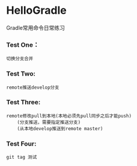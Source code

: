 # HelloGradle
Gradle常用命令日常练习

### Test One：

    切换分支合并

### Test Two:

    remote推送develop分支
    
### Test Three:

    remote修改pull到本地(本地必须先pull同步之后才能push)
        (分支推送，需要指定推送分支)
        (从本地develop推送到remote master)

### Test Four:

    git tag 测试


